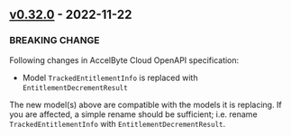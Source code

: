 <a name="v0.32.0"></a>
## [v0.32.0] - 2022-11-22

### BREAKING CHANGE

Following changes in AccelByte Cloud OpenAPI specification:
- Model `TrackedEntitlementInfo` is replaced with `EntitlementDecrementResult`

The new model(s) above are compatible with the models it is replacing. If you are affected, a simple rename should be sufficient; i.e. rename `TrackedEntitlementInfo` with `EntitlementDecrementResult`.

[v0.32.0]: https://github.com/AccelByte/accelbyte-go-sdk/compare/v0.31.2...v0.32.0
